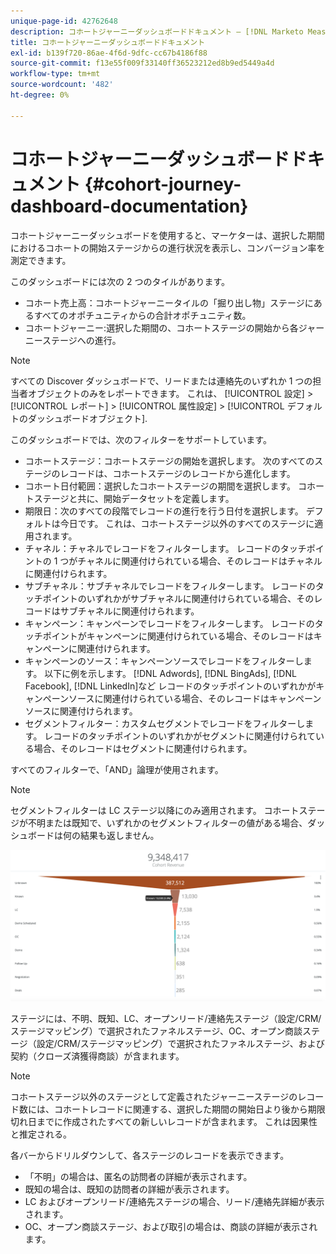 ```yaml
---
unique-page-id: 42762648
description: コホートジャーニーダッシュボードドキュメント — [!DNL Marketo Measure]  — 製品ドキュメント
title: コホートジャーニーダッシュボードドキュメント
exl-id: b139f720-86ae-4f6d-9dfc-cc67b4186f88
source-git-commit: f13e55f009f33140ff36523212ed8b9ed5449a4d
workflow-type: tm+mt
source-wordcount: '482'
ht-degree: 0%

---
```


# コホートジャーニーダッシュボードドキュメント {#cohort-journey-dashboard-documentation}

コホートジャーニーダッシュボードを使用すると、マーケターは、選択した期間におけるコホートの開始ステージからの進行状況を表示し、コンバージョン率を測定できます。

このダッシュボードには次の 2 つのタイルがあります。

* コホート売上高：コホートジャーニータイルの「掘り出し物」ステージにあるすべてのオポチュニティからの合計オポチュニティ数。
* コホートジャーニー:選択した期間の、コホートステージの開始から各ジャーニーステージへの進行。

>[!NOTE]
>
>すべての Discover ダッシュボードで、リードまたは連絡先のいずれか 1 つの担当者オブジェクトのみをレポートできます。 これは、 [!UICONTROL 設定] > [!UICONTROL レポート] > [!UICONTROL 属性設定] > [!UICONTROL デフォルトのダッシュボードオブジェクト].

このダッシュボードでは、次のフィルターをサポートしています。

* コホートステージ：コホートステージの開始を選択します。 次のすべてのステージのレコードは、コホートステージのレコードから進化します。
* コホート日付範囲：選択したコホートステージの期間を選択します。 コホートステージと共に、開始データセットを定義します。
* 期限日：次のすべての段階でレコードの進行を行う日付を選択します。 デフォルトは今日です。 これは、コホートステージ以外のすべてのステージに適用されます。
* チャネル：チャネルでレコードをフィルターします。 レコードのタッチポイントの 1 つがチャネルに関連付けられている場合、そのレコードはチャネルに関連付けられます。
* サブチャネル：サブチャネルでレコードをフィルターします。 レコードのタッチポイントのいずれかがサブチャネルに関連付けられている場合、そのレコードはサブチャネルに関連付けられます。
* キャンペーン：キャンペーンでレコードをフィルターします。 レコードのタッチポイントがキャンペーンに関連付けられている場合、そのレコードはキャンペーンに関連付けられます。
* キャンペーンのソース：キャンペーンソースでレコードをフィルターします。 以下に例を示します。 [!DNL Adwords], [!DNL BingAds], [!DNL Facebook], [!DNL LinkedIn]など レコードのタッチポイントのいずれかがキャンペーンソースに関連付けられている場合、そのレコードはキャンペーンソースに関連付けられます。
* セグメントフィルター：カスタムセグメントでレコードをフィルターします。 レコードのタッチポイントのいずれかがセグメントに関連付けられている場合、そのレコードはセグメントに関連付けられます。

すべてのフィルターで、「AND」論理が使用されます。

>[!NOTE]
>
>セグメントフィルターは LC ステージ以降にのみ適用されます。 コホートステージが不明または既知で、いずれかのセグメントフィルターの値がある場合、ダッシュボードは何の結果も返しません。

![](assets/one-2.png)

ステージには、不明、既知、LC、オープンリード/連絡先ステージ（設定/CRM/ステージマッピング）で選択されたファネルステージ、OC、オープン商談ステージ（設定/CRM/ステージマッピング）で選択されたファネルステージ、および契約（クローズ済獲得商談）が含まれます。

>[!NOTE]
>
>コホートステージ以外のステージとして定義されたジャーニーステージのレコード数には、コホートレコードに関連する、選択した期間の開始日より後から期限切れ日までに作成されたすべての新しいレコードが含まれます。 これは因果性と推定される。

各バーからドリルダウンして、各ステージのレコードを表示できます。

* 「不明」の場合は、匿名の訪問者の詳細が表示されます。
* 既知の場合は、既知の訪問者の詳細が表示されます。
* LC およびオープンリード/連絡先ステージの場合、リード/連絡先詳細が表示されます。
* OC、オープン商談ステージ、および取引の場合は、商談の詳細が表示されます。
